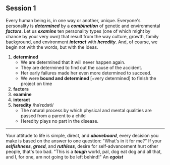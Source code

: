 ## Session 1

Every human being is, in one way or another, unique.
Everyone's personality is **_determined_** by a **_combination_** of genetic and environmental **_factors_**.
Let us **_examine_** ten personality types (one of which might by chance by your very own) that result from the way culture, growth, family background, and environment **_interact_** with **_heredity_**.
And, of course, we begin not with the words, but with the ideas.

1. **determined**
   - We are determined that it will never happen again.
   - They are determined to find out the cause of the accident.
   - Her early failures made her even more determined to succeed.
   - We were **bound and determined** [=very determined] to finish the project on time
2. **factors**
3. **examine**
4. **interact**
5. **heredity** /həˈrɛdəti/
   - The natural process by which physical and mental qualities are passed from a parent to a child
   - Heredity plays no part in the disease.

----

Your attitude to life is simple, direct, and **_aboveboard_**, every decision you make is based on the answer to one question: "What's in it for me?" If your **_selfishness_**, **_greed_**, and **_ruthless_**, desire for self-advancement hurt other people, that's too bad. "This is a **_tough_** world, pal, dog eat dog and all that, and I, for one, am not going to be left behind!" An **_egoist_**

